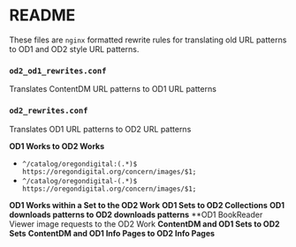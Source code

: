 # README

These files are `nginx` formatted rewrite rules for translating old URL
patterns to OD1 and OD2 style URL patterns.

### `od2_od1_rewrites.conf`

Translates ContentDM URL patterns to OD1 URL patterns

### `od2_rewrites.conf`

Translates OD1 URL patterns to OD2 URL patterns

**OD1 Works to OD2 Works**

- `^/catalog/oregondigital:(.*)$ https://oregondigital.org/concern/images/$1;`
- `^/catalog/oregondigital-(.*)$ https://oregondigital.org/concern/images/$1;`

**OD1 Works within a Set to the OD2 Work**
**OD1 Sets to OD2 Collections**
**OD1 downloads patterns to OD2 downloads patterns**
**OD1 BookReader Viewer image requests to the OD2 Work
**ContentDM and OD1 Sets to OD2 Sets**
**ContentDM and OD1 Info Pages to OD2 Info Pages**
